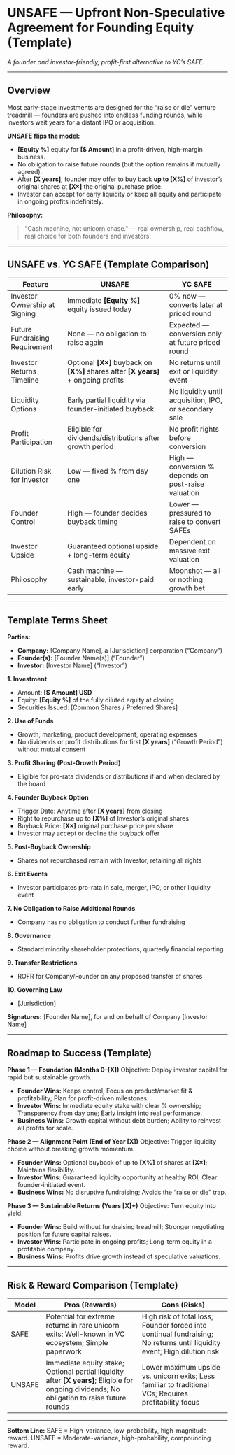 # UNSAFE — Upfront Non-Speculative Agreement for Founding Equity (Template)

*A founder and investor-friendly, profit-first alternative to YC’s SAFE.*

---

## Overview

Most early-stage investments are designed for the “raise or die” venture treadmill — founders are pushed into endless funding rounds, while investors wait years for a distant IPO or acquisition.

**UNSAFE flips the model:**

* **\[Equity %]** equity for **\[\$ Amount]** in a profit-driven, high-margin business.
* No obligation to raise future rounds (but the option remains if mutually agreed).
* After **\[X years]**, founder may offer to buy back **up to \[X%]** of investor’s original shares at **\[X×]** the original purchase price.
* Investor can accept for early liquidity or keep all equity and participate in ongoing profits indefinitely.

**Philosophy:**

> "Cash machine, not unicorn chase." — real ownership, real cashflow, real choice for both founders and investors.

---

## UNSAFE vs. YC SAFE (Template Comparison)

| Feature                        | UNSAFE                                                                                | YC SAFE                                                |
| ------------------------------ | ------------------------------------------------------------------------------------- | ------------------------------------------------------ |
| Investor Ownership at Signing  | Immediate **\[Equity %]** equity issued today                                         | 0% now — converts later at priced round                |
| Future Fundraising Requirement | None — no obligation to raise again                                                   | Expected — conversion only at future priced round      |
| Investor Returns Timeline      | Optional **\[X×]** buyback on **\[X%]** shares after **\[X years]** + ongoing profits | No returns until exit or liquidity event               |
| Liquidity Options              | Early partial liquidity via founder-initiated buyback                                 | No liquidity until acquisition, IPO, or secondary sale |
| Profit Participation           | Eligible for dividends/distributions after growth period                              | No profit rights before conversion                     |
| Dilution Risk for Investor     | Low — fixed % from day one                                                            | High — conversion % depends on post-raise valuation    |
| Founder Control                | High — founder decides buyback timing                                                 | Lower — pressured to raise to convert SAFEs            |
| Investor Upside                | Guaranteed optional upside + long-term equity                                         | Dependent on massive exit valuation                    |
| Philosophy                     | Cash machine — sustainable, investor-paid early                                       | Moonshot — all or nothing growth bet                   |

---

## Template Terms Sheet

**Parties:**

* **Company:** \[Company Name], a \[Jurisdiction] corporation (“Company”)
* **Founder(s):** \[Founder Name(s)] (“Founder”)
* **Investor:** \[Investor Name] (“Investor”)

**1. Investment**

* Amount: **\[\$ Amount] USD**
* Equity: **\[Equity %]** of the fully diluted equity at closing
* Securities Issued: \[Common Shares / Preferred Shares]

**2. Use of Funds**

* Growth, marketing, product development, operating expenses
* No dividends or profit distributions for first **\[X years]** (“Growth Period”) without mutual consent

**3. Profit Sharing (Post-Growth Period)**

* Eligible for pro-rata dividends or distributions if and when declared by the board

**4. Founder Buyback Option**

* Trigger Date: Anytime after **\[X years]** from closing
* Right to repurchase up to **\[X%]** of Investor’s original shares
* Buyback Price: **\[X×]** original purchase price per share
* Investor may accept or decline the buyback offer

**5. Post-Buyback Ownership**

* Shares not repurchased remain with Investor, retaining all rights

**6. Exit Events**

* Investor participates pro-rata in sale, merger, IPO, or other liquidity event

**7. No Obligation to Raise Additional Rounds**

* Company has no obligation to conduct further fundraising

**8. Governance**

* Standard minority shareholder protections, quarterly financial reporting

**9. Transfer Restrictions**

* ROFR for Company/Founder on any proposed transfer of shares

**10. Governing Law**

* \[Jurisdiction]

**Signatures:**
\[Founder Name], for and on behalf of Company
\[Investor Name]

---

## Roadmap to Success (Template)

**Phase 1 — Foundation (Months 0–\[X])**
Objective: Deploy investor capital for rapid but sustainable growth.

* **Founder Wins:** Keeps control; Focus on product/market fit & profitability; Plan for profit-driven milestones.
* **Investor Wins:** Immediate equity stake with clear % ownership; Transparency from day one; Early insight into real performance.
* **Business Wins:** Growth capital without debt burden; Ability to reinvest all profits for scale.

**Phase 2 — Alignment Point (End of Year \[X])**
Objective: Trigger liquidity choice without breaking growth momentum.

* **Founder Wins:** Optional buyback of up to **\[X%]** of shares at **\[X×]**; Maintains flexibility.
* **Investor Wins:** Guaranteed liquidity opportunity at healthy ROI; Clear founder-initiated event.
* **Business Wins:** No disruptive fundraising; Avoids the “raise or die” trap.

**Phase 3 — Sustainable Returns (Years \[X]+)**
Objective: Turn equity into yield.

* **Founder Wins:** Build without fundraising treadmill; Stronger negotiating position for future capital raises.
* **Investor Wins:** Participate in ongoing profits; Long-term equity in a profitable company.
* **Business Wins:** Profits drive growth instead of speculative valuations.

---

## Risk & Reward Comparison (Template)

| Model  | Pros (Rewards)                                                                                                                                | Cons (Risks)                                                                                                             |
| ------ | --------------------------------------------------------------------------------------------------------------------------------------------- | ------------------------------------------------------------------------------------------------------------------------ |
| SAFE   | Potential for extreme returns in rare unicorn exits; Well-known in VC ecosystem; Simple paperwork                                             | High risk of total loss; Founder forced into continual fundraising; No returns until liquidity event; High dilution risk |
| UNSAFE | Immediate equity stake; Optional partial liquidity after **\[X years]**; Eligible for ongoing dividends; No obligation to raise future rounds | Lower maximum upside vs. unicorn exits; Less familiar to traditional VCs; Requires profitability focus                   |

---

**Bottom Line:**
SAFE = High-variance, low-probability, high-magnitude reward.
UNSAFE = Moderate-variance, high-probability, compounding reward.
